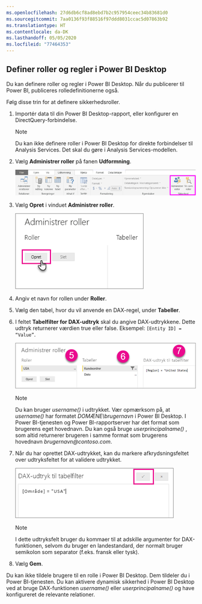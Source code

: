 ```yaml
---
ms.openlocfilehash: 27d6db6cf8ad8ebd7b2c957954ceec34b83681d0
ms.sourcegitcommit: 7aa0136f93f88516f97ddd8031ccac5d07863b92
ms.translationtype: HT
ms.contentlocale: da-DK
ms.lasthandoff: 05/05/2020
ms.locfileid: "77464353"
---
```

## <a name="define-roles-and-rules-in-power-bi-desktop"></a>Definer roller og regler i Power BI Desktop
Du kan definere roller og regler i Power BI Desktop. Når du publicerer til Power BI, publiceres rolledefinitionerne også.

Følg disse trin for at definere sikkerhedsroller.

1. Importér data til din Power BI Desktop-rapport, eller konfigurer en DirectQuery-forbindelse.
   
   > [!NOTE]
   > Du kan ikke definere roller i Power BI Desktop for direkte forbindelser til Analysis Services. Det skal du gøre i Analysis Services-modellen.
   > 
   > 
2. Vælg **Administrer roller** på fanen **Udformning**.
   
   ![Vælg Administrer roller](./media/rls-desktop-define-roles/powerbi-desktop-security.png)
3. Vælg **Opret** i vinduet **Administrer roller**.
   
   ![Vælg Opret](./media/rls-desktop-define-roles/powerbi-desktop-security-create-role.png)
4. Angiv et navn for rollen under **Roller**. 
5. Vælg den tabel, hvor du vil anvende en DAX-regel, under **Tabeller**.
6. I feltet **Tabelfilter for DAX-udtryk** skal du angive DAX-udtrykkene. Dette udtryk returnerer værdien true eller false. Eksempel: ```[Entity ID] = “Value”```.
      
   ![Vinduet Administrer roller](./media/rls-desktop-define-roles/powerbi-desktop-security-create-rule.png)

   > [!NOTE]
   > Du kan bruger *username()* i udtrykket. Vær opmærksom på, at *username()* har formatet *DOMÆNE\brugernavn* i Power BI Desktop. I Power BI-tjenesten og Power BI-rapportserver har det format som brugerens eget hovednavn. Du kan også bruge *userprincipalname()* , som altid returnerer brugeren i samme format som brugerens hovednavn *brugernavn\@contoso.com*.
   > 
   > 

7. Når du har oprettet DAX-udtrykket, kan du markere afkrydsningsfeltet over udtryksfeltet for at validere udtrykket.
      
   ![Valider DAX-udtryk](./media/rls-desktop-define-roles/powerbi-desktop-security-validate-dax.png)
   
   > [!NOTE]
   > I dette udtryksfelt bruger du kommaer til at adskille argumenter for DAX-funktionen, selvom du bruger en landestandard, der normalt bruger semikolon som separator (f.eks. fransk eller tysk). 
   >
   >
   
8. Vælg **Gem**.

Du kan ikke tildele brugere til en rolle i Power BI Desktop. Dem tildeler du i Power BI-tjenesten. Du kan aktivere dynamisk sikkerhed i Power BI Desktop ved at bruge DAX-funktionen *username()* eller *userprincipalname()* og have konfigureret de relevante relationer. 

